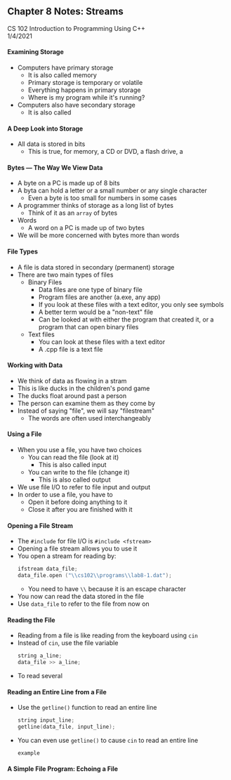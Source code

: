 ## Chapter 8 Notes: Streams 
CS 102 Introduction to Programming Using C++  
1/4/2021

#### Examining Storage
- Computers have primary storage
  - It is also called memory
  - Primary storage is temporary or volatile
  - Everything happens in primary storage
  - Where is my program while it's running?
- Computers also have secondary storage
  - It is also called
  
#### A Deep Look into Storage
- All data is stored in bits
  - This is true, for memory, a CD or DVD, a flash drive, a 
  
#### Bytes — The Way We View Data
- A byte on a PC is made up of 8 bits
- A byta can hold a letter or a small number or any single character
  - Even a byte is too small for numbers in some cases
- A programmer thinks of storage as a long list of bytes
  - Think of it as an `array` of bytes
- Words
  - A word on a PC is made up of two bytes
- We will be more concerned with bytes more than words

#### File Types
- A file is data stored in secondary (permanent) storage
- There are two main types of files
  - Binary Files
    - Data files are one type of binary file
    - Program files are another (a.exe, any app)
    - If you look at these files with a text editor, you only see symbols
    - A better term would be a "non-text" file
    - Can be looked at with either the program that created it, or a program that can open binary files
  - Text files
    - You can look at these files with a text editor
    - A .cpp file is a text file

#### Working with Data
- We think of data as flowing in a stram
- This is like ducks in the children's pond game
- The ducks float around past a person
- The person can examine them as they come by
- Instead of saying "file", we will say "filestream"
  - The words are often used interchangeably

#### Using a File
- When you use a file, you have two choices
  - You can read the file (look at it)
    - This is also called input
  - You can write to the file (change it)
    - This is also called output
- We use file I/O to refer to file input and output
- In order to use a file, you have to
  - Open it before doing anything to it
  - Close it after you are finished with it

#### Opening a File Stream
- The `#include` for file I/O is `#include <fstream>`
- Opening a file stream allows you to use it
- You open a stream for reading by:
  ```cpp  
  ifstream data_file;
  data_file.open ("\\cs102\\programs\\lab8-1.dat");
  ```
  - You need to have `\\` because it is an escape character
- You now can read the data stored in the file
- Use `data_file` to refer to the file from now on

#### Reading the File
- Reading from a file is like reading from the keyboard using ```cin```
- Instead of `cin`, use the file variable
  ```cpp
  string a_line;
  data_file >> a_line;
  ```  
- To read several

#### Reading an Entire Line from a File
- Use the `getline()` function to read an entire line
  ```cpp  
  string input_line;
  getline(data_file, input_line);
  ```
- You can even use `getline()` to cause `cin` to read an entire line
  ```cpp  
  example
  ```

#### A Simple File Program: Echoing a File
